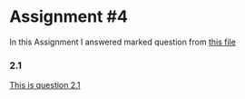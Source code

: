 # Assignment #4
In this Assignment I answered marked question from [this file](https://github.com/MeysamAgah/Graph-Machine-Learning-SBU-4012/blob/main/Assignments%20and%20Homeworks/Assignment%234/CS224W_Winter2223_HW1.pdf)
### 2.1
[This is question 2.1](https://github.com/MeysamAgah/Graph-Machine-Learning-SBU-4012/blob/main/Assignments%20and%20Homeworks/Assignment%234/2.1.png)


